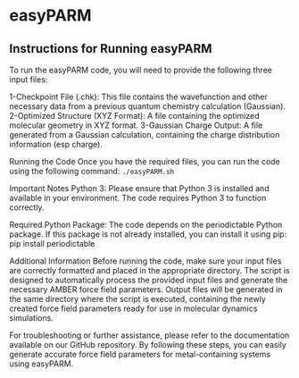 # **easyPARM**

## Instructions for Running easyPARM
To run the easyPARM code, you will need to provide the following three input files:

1-Checkpoint File (.chk): This file contains the wavefunction and other necessary data from a previous quantum chemistry calculation (Gaussian).
2-Optimized Structure (XYZ Format): A file containing the optimized molecular geometry in XYZ format.
3-Gaussian Charge Output: A file generated from a Gaussian calculation, containing the charge distribution information (esp charge).

Running the Code
Once you have the required files, you can run the code using the following command:
`./easyPARM.sh`

Important Notes
Python 3: Please ensure that Python 3 is installed and available in your environment. The code requires Python 3 to function correctly.

Required Python Package: The code depends on the periodictable Python package. If this package is not already installed, you can install it using pip: pip install periodictable

Additional Information
Before running the code, make sure your input files are correctly formatted and placed in the appropriate directory.
The script is designed to automatically process the provided input files and generate the necessary AMBER force field parameters.
Output files will be generated in the same directory where the script is executed, containing the newly created force field parameters ready for use in molecular dynamics simulations.

For troubleshooting or further assistance, please refer to the documentation available on our GitHub repository.
By following these steps, you can easily generate accurate force field parameters for metal-containing systems using easyPARM.
